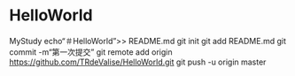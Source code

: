 # HelloWorld
MyStudy
echo“＃HelloWorld”>> README.md 
git init 
git add README.md 
git commit -m“第一次提交” 
git remote add origin https://github.com/TRdeValise/HelloWorld.git
 git push -u origin master
